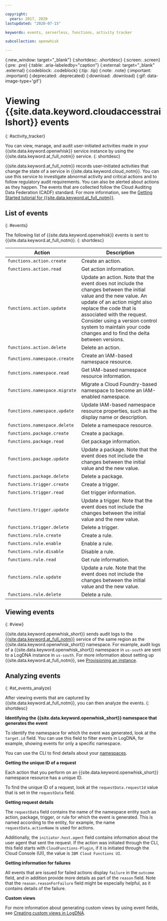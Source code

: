 ```yaml
---

copyright:
  years: 2017, 2020
lastupdated: "2020-07-15"

keywords: events, serverless, functions, activity tracker

subcollection: openwhisk

---
```


{:new_window: target="_blank"}
{:shortdesc: .shortdesc}
{:screen: .screen}
{:pre: .pre}
{:table: .aria-labeledby="caption"}
{:external: target="_blank" .external}
{:codeblock: .codeblock}
{:tip: .tip}
{:note: .note}
{:important: .important}
{:deprecated: .deprecated}
{:download: .download}
{:gif: data-image-type='gif'}

# Viewing {{site.data.keyword.cloudaccesstrailshort}} events
{: #activity_tracker}

You can view, manage, and audit user-initiated activities made in your {{site.data.keyword.openwhisk}} service instance by using the {{site.data.keyword.at_full_notm}} service.
{: shortdesc}

{{site.data.keyword.at_full_notm}} records user-initiated activities that change the state of a service in {{site.data.keyword.cloud_notm}}. You can use this service to investigate abnormal activity and critical actions and to follow regulatory audit requirements. You can also be alerted about actions as they happen. The events that are collected follow the Cloud Auditing Data Federation (CADF) standard. For more information, see the [Getting Started tutorial for {{site.data.keyword.at_full_notm}}](/docs/Activity-Tracker-with-LogDNA?topic=Activity-Tracker-with-LogDNA-getting-started).


## List of events
{: #events}

The following list of {{site.data.keyword.openwhisk}} events is sent to {{site.data.keyword.at_full_notm}}.
{: shortdesc}

<table>
  	<col style="width:40%">
	<col style="width:60%">
  <thead>
    <tr>
      <th>Action</th>
      <th>Description</th>
    </tr>
  </thead>
  <tbody>
    <tr>
      <td><code>functions.action.create</code></td>
            <td>Create an action.</td>
    </tr>
        <tr>
      <td><code>functions.action.read</code></td>
            <td>Get action information.</td>
    </tr>
	  <tr>
      <td><code>functions.action.update</code></td>
            <td>Update an action. Note that the event does not include the changes between the initial value and the new value. An update of an action might also replace the code that is associated with the request. Consider using a version control system to maintain your code changes and to find the delta between versions.</td>
    </tr>
        <tr>
      <td><code>functions.action.delete</code></td>
            <td>Delete an action.</td>
    </tr>
    <tr>
      <td><code>functions.namespace.create</code></td>
      <td>Create an IAM-based namespace resource.</td>
    </tr>
<tr>
      <td><code>functions.namespace.read</code></td>
      <td>Get IAM-based namespace resource information.</td>
    </tr>
    <tr>
      <td><code>functions.namespace.migrate</code></td>
      <td>Migrate a Cloud Foundry-based namespace to become an IAM-enabled namespace.</td>
    </tr>
<tr>
      <td><code>functions.namespace.update</code></td>
      <td>Update IAM-based namespace resource properties, such as the display name or description.</td>
    </tr>
    <tr>
      <td><code>functions.namespace.delete</code></td>
      <td>Delete a namespace resource.</td>
    </tr>
        <tr>
      <td><code>functions.package.create</code></td>
            <td>Create a package.</td>
    </tr>
        <tr>
      <td><code>functions.package.read</code></td>
            <td>Get package information.</td>
    </tr>
<tr>
      <td><code>functions.package.update</code></td>
            <td>Update a package. Note that the event does not include the changes between the initial value and the new value.</td>
    </tr>
            <tr>
      <td><code>functions.package.delete</code></td>
            <td>Delete a package.</td>
    </tr>
            <tr>
      <td><code>functions.trigger.create</code></td>
            <td>Create a trigger.</td>
    </tr>
            <tr>
      <td><code>functions.trigger.read</code></td>
            <td>Get trigger information.</td>
    </tr>            
<tr>
      <td><code>functions.trigger.update</code></td>
            <td>Update a trigger. Note that the event does not include the changes between the initial value and the new value.</td>
    </tr>
                <tr>
      <td><code>functions.trigger.delete</code></td>
            <td>Delete a trigger.</td>
    </tr>
                <tr>
      <td><code>functions.rule.create</code></td>
            <td>Create a rule.</td>
    </tr>
<tr>
      <td><code>functions.rule.enable</code></td>
            <td>Enable a rule.</td>
    </tr>
<tr>
      <td><code>functions.rule.disable</code></td>
            <td>Disable a rule.</td>
    </tr>
     <tr>
      <td><code>functions.rule.read</code></td>
            <td>Get rule information.</td>
    </tr>
	   <tr>
      <td><code>functions.rule.update</code></td>
            <td>Update a rule. Note that the event does not include the changes between the initial value and the new value.</td>
    </tr>
<tr>
      <td><code>functions.rule.delete</code></td>
            <td>Delete a rule.</td>
    </tr>
  </tbody>
</table>


## Viewing events
{: #view}

{{site.data.keyword.openwhisk_short}} sends audit logs to the [{{site.data.keyword.at_full_notm}}](/docs/Activity-Tracker-with-LogDNA?topic=Activity-Tracker-with-LogDNA-getting-started) service of the same region as the {{site.data.keyword.openwhisk_short}} namespace. For example, audit logs of a {{site.data.keyword.openwhisk_short}} namespace in `us-south` are sent to a LogDNA instance in `us-south`. For more information about setting up {{site.data.keyword.at_full_notm}}, see [Provisioning an instance](/docs/Activity-Tracker-with-LogDNA?topic=Activity-Tracker-with-LogDNA-provision).

## Analyzing events
{: #at_events_analyze}

After viewing events that are captured by {{site.data.keyword.at_full_notm}}, you can then analyze the events.
{: shortdesc}

**Identifying the {{site.data.keyword.openwhisk_short}} namespace that generates the event**

To identify the namespace for which the event was generated, look at the `target.id` field. You can use this field to filter events in LogDNA, for example, showing events for only a specific namespace. 

You can use the CLI to find details about your [namespaces](/docs/openwhisk?topic=openwhisk-namespaces#how-do-i-see-a-list-of-my-cloud-functions-namespaces-).

**Getting the unique ID of a request**

Each action that you perform on an {{site.data.keyword.openwhisk_short}} namespace resource has a unique ID.

To find the unique ID of a request, look at the `requestData.requestId` value that is set in the `requestData` field.

**Getting request details**

The `requestData` field contains the name of the namespace entity such as action, package, trigger, or rule for which the event is generated. This is named according to the entity, for example, the name `requestData.actionName` is used for actions. 

Additionally, the `initiator.host.agent` field contains information about the user agent that sent the request. If the action was initiated through the CLI, this field starts with `CloudFunctions-Plugin`, if it is initiated through the Cloud Console (UI), the value is `IBM Cloud Functions UI`.   

**Getting information for failures**

All events that are issued for failed actions display `failure` in the `outcome` field, and in addition provide more details as part of the `reason` field. Note that the `reason.reasonForFailure` field might be especially helpful, as it contains details of the failure. 

**Custom views**

For more information about generating custom views by using event fields, see [Creating custom views in LogDNA](/docs/Activity-Tracker-with-LogDNA?topic=Activity-Tracker-with-LogDNA-views).
